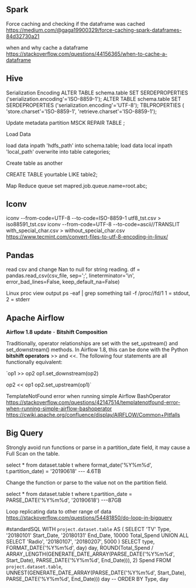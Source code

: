 ## Spark
Force caching and checking if the dataframe was cached
https://medium.com/@gaga19900329/force-caching-spark-dataframes-84d32730a21

when and why cache a dataframe
https://stackoverflow.com/questions/44156365/when-to-cache-a-dataframe

## Hive
  Serialization Encoding
    ALTER TABLE  schema.table SET SERDEPROPERTIES ('serialization.encoding'='ISO-8859-1');
    ALTER TABLE  schema.table SET SERDEPROPERTIES ('serialization.encoding'='UTF-8');
    TBLPROPERTIES ( 'store.charset'='ISO-8859-1', 
      'retrieve.charset'='ISO-8859-1');
  
  Update metadata partition
    MSCK REPAIR TABLE <tablename>;
  
  Load Data
  
  load data inpath 'hdfs_path' into  schema.table;
  load data local inpath 'local_path' overwrite into table categories;
  
  Create table as another
  
  CREATE TABLE yourtable
  LIKE table2;

  
Map Reduce queue
set mapred.job.queue.name=root.abc;

## Iconv

iconv --from-code=UTF-8 --to-code=ISO-8859-1 utf8_tst.csv > iso88591_tst.csv
iconv --from-code=UTF-8 --to-code=ascii//TRANSLIT with_special_char.csv > without_special_char.csv
https://www.tecmint.com/convert-files-to-utf-8-encoding-in-linux/


## Pandas

read csv and change Nan to null for string reading.
df = pandas.read_csv(csv_file, sep=';', lineterminator='\n', error_bad_lines=False, keep_default_na=False)


Linux proc view output
ps -eaf | grep something
tail -f /proc/<pid>/fd/1
1 = stdout, 2 = stderr


## Apache Airflow

**Airflow 1.8 update** - **Bitshift Composition**

Traditionally, operator relationships are set with the set_upstream() and set_downstream() methods. In Airflow 1.8, this can be done with the Python **bitshift operators** >> and <<. The following four statements are all functionally equivalent:

`op1 >> op2
op1.set_downstream(op2)

op2 << op1
op2.set_upstream(op1)`

TemplateNotFound error when running simple Airflow BashOperator
https://stackoverflow.com/questions/42147514/templatenotfound-error-when-running-simple-airflow-bashoperator
https://cwiki.apache.org/confluence/display/AIRFLOW/Common+Pitfalls

## Big Query

Strongly avoid run functions or parse in a partition_date field, it may cause a Full Scan on the table.

select * from dataset.table t
where format_date('%Y%m%d', t.partition_date) = '20190618' --- 4.6TB


Change the function or parse to the value not on the partition field. 

select * from dataset.table t
where t.partition_date = PARSE_DATE('%Y%m%d', '20190618') ---87GB


Loop replicating data to other range of data
https://stackoverflow.com/questions/54481850/do-loop-in-bigquery

#standardSQL
WITH `project.dataset.table` AS (
  SELECT 'TV' Type, '20180101' Start_Date, '20180131' End_Date, 10000 Total_Spend UNION ALL
  SELECT 'Radio', '20180107', '20180207', 5000 
)
SELECT type, FORMAT_DATE('%Y%m%d', day) day, 
  ROUND(Total_Spend / ARRAY_LENGTH(GENERATE_DATE_ARRAY(PARSE_DATE('%Y%m%d', Start_Date), PARSE_DATE('%Y%m%d', End_Date))), 2) Spend
FROM `project.dataset.table`, UNNEST(GENERATE_DATE_ARRAY(PARSE_DATE('%Y%m%d', Start_Date), PARSE_DATE('%Y%m%d', End_Date))) day
-- ORDER BY Type, day

